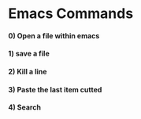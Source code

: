 # Emacs Commands

#### 0) Open a file within emacs
#### 1) save a file
#### 2) Kill a line
#### 3) Paste the last item cutted
#### 4) Search